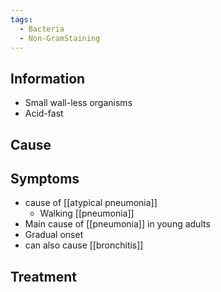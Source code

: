 ```yaml
---
tags:
  - Bacteria
  - Non-GramStaining
---
```

## Information 
- Small wall-less organisms
- Acid-fast
## Cause

## Symptoms
-  cause of [[atypical pneumonia]]
	- Walking [[pneumonia]]
- Main cause of [[pneumonia]] in young adults
- Gradual onset
- can also cause [[bronchitis]] 
## Treatment 


